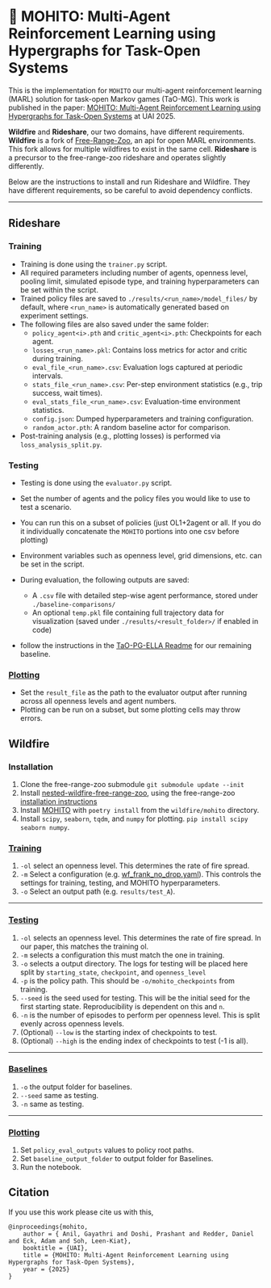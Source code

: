 # 🍹 MOHITO: Multi-Agent Reinforcement Learning using Hypergraphs for Task-Open Systems

This is the implementation for `MOHITO` our multi-agent reinforcement learning (MARL) solution for task-open Markov games (TaO-MG). This work is published in the paper: [MOHITO: Multi-Agent Reinforcement Learning using Hypergraphs for Task-Open Systems]() at UAI 2025. 

**Wildfire** and **Rideshare**, our two domains, have different requirements. **Wildfire** is a fork of [Free-Range-Zoo](https://github.com/oasys-mas/free-range-zoo), an api for open MARL environments. This fork allows for multiple wildfires to exist in the same cell.  **Rideshare** is a precursor to the free-range-zoo rideshare and operates slightly differently.

Below are the instructions to install and run Rideshare and Wildfire. They have different requirements, so be careful to avoid dependency conflicts. 

---

## Rideshare

### Training
- Training is done using the `trainer.py` script.
- All required parameters including number of agents, openness level, pooling limit, simulated episode type, and training hyperparameters can be set within the script.
- Trained policy files are saved to `./results/<run_name>/model_files/` by default, where `<run_name>` is automatically generated based on experiment settings.
- The following files are also saved under the same folder:
  - `policy_agent<i>.pth` and `critic_agent<i>.pth`: Checkpoints for each agent.
  - `losses_<run_name>.pkl`: Contains loss metrics for actor and critic during training.
  - `eval_file_<run_name>.csv`: Evaluation logs captured at periodic intervals.
  - `stats_file_<run_name>.csv`: Per-step environment statistics (e.g., trip success, wait times).
  - `eval_stats_file_<run_name>.csv`: Evaluation-time environment statistics.
  - `config.json`: Dumped hyperparameters and training configuration.
  - `random_actor.pth`: A random baseline actor for comparison.
- Post-training analysis (e.g., plotting losses) is performed via `loss_analysis_split.py`.

### Testing
- Testing is done using the `evaluator.py` script.
- Set the number of agents and the policy files you would like to use to test a scenario.
- You can run this on a subset of policies (just OL1+2agent or all. If you do it individually concatenate the `MOHITO` portions into one csv before plotting)
- Environment variables such as openness level, grid dimensions, etc. can be set in the script.
- During evaluation, the following outputs are saved:
  - A `.csv` file with detailed step-wise agent performance, stored under `./baseline-comparisons/`
  - An optional `temp.pkl` file containing full trajectory data for visualization (saved under `./results/<result_folder>/` if enabled in code)

- follow the instructions in the [TaO-PG-ELLA Readme](./rideshare/tao_pg_ella/README.md) for our remaining baseline.

### [Plotting](./rideshare/plotting_rideshare.ipynb)
- Set the `result_file` as the path to the evaluator output after running across all openness levels and agent numbers. 
- Plotting can be run on a subset, but some plotting cells may throw errors. 


## Wildfire

### Installation

1. Clone the free-range-zoo submodule `git submodule update --init`
2. Install [nested-wildfire-free-range-zoo](./wildfire/nested-wildfire-free-range-zoo/), using the free-range-zoo [installation instructions](https://oasys-mas.github.io/free-range-zoo/introduction/installation.html) 
3. Install [MOHITO](./wildfire/mohito/) with `poetry install` from the `wildfire/mohito` directory.
4. Install `scipy`, `seaborn`, `tqdm`, and `numpy` for plotting. `pip install scipy seaborn numpy`.


### [Training](./wildfire/mohito_wf_trainer.py)
1. `-ol` select an openness level. This determines the rate of fire spread.
2. `-m` Select a configuration (e.g. [wf_frank_no_drop.yaml](./wildfire/configs/wf_frank_no_drop.yaml)). This controls the settings for training, testing, and MOHITO hyperparameters.
3. `-o` Select an output path (e.g. `results/test_A`). 

---

### [Testing](./wildfire/mohito_wf_tester.py)

1. `-ol` selects an openness level. This determines the rate of fire spread. In our paper, this matches the training ol.
2. `-m` selects a configuration this must match the one in training.
3. `-o` selects a output directory. The logs for testing will be placed here split by `starting_state`, `checkpoint`, and `openness_level`
4. `-p` is the policy path. This should be `-o/mohito_checkpoints` from training.
5. `--seed` is the seed used for testing. This will be the initial seed for the first starting state. Reproducibility is dependent on this and `n`.
6. `-n` is the number of episodes to perform per openness level. This is split evenly across openness levels. 
7. (Optional) `--low` is the starting index of checkpoints to test.
8. (Optional) `--high` is the ending index of checkpoints to test (-1 is all).


---

### [Baselines](./wildfire/baseline_generator.py)

1. `-o` the output folder for baselines. 
2. `--seed` same as testing.
3. `-n` same as testing.

---

### [Plotting](./wildfire/plotting_wildfire.ipynb)

1. Set `policy_eval_outputs` values to policy root paths. 
2. Set `baseline_output_folder` to output folder for Baselines.
3. Run the notebook.



## Citation

If you use this work please cite us with this,

```
@inproceedings{mohito,
    author = { Anil, Gayathri and Doshi, Prashant and Redder, Daniel and Eck, Adam and Soh, Leen-Kiat},
    booktitle = {UAI},
    title = {MOHITO: Multi-Agent Reinforcement Learning using Hypergraphs for Task-Open Systems},
    year = {2025}
}
```
